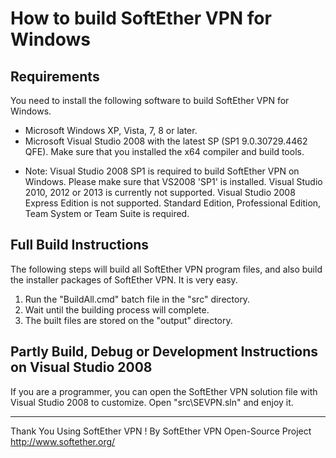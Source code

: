 How to build SoftEther VPN for Windows
======================================


Requirements
------------

You need to install the following software to build SoftEther VPN for Windows.

- Microsoft Windows XP, Vista, 7, 8 or later.
- Microsoft Visual Studio 2008 with the latest SP (SP1 9.0.30729.4462 QFE).
  Make sure that you installed the x64 compiler and build tools.

* Note:
  Visual Studio 2008 SP1 is required to build SoftEther VPN on Windows.
  Please make sure that VS2008 'SP1' is installed.
  Visual Studio 2010, 2012 or 2013 is currently not supported.
  Visual Studio 2008 Express Edition is not supported.
  Standard Edition, Professional Edition, Team System or Team Suite is
  required.


Full Build Instructions
-----------------------

The following steps will build all SoftEther VPN program files, and also build
the installer packages of SoftEther VPN. It is very easy.

1. Run the "BuildAll.cmd" batch file in the "src" directory.
2. Wait until the building process will complete.
3. The built files are stored on the "output" directory.


Partly Build, Debug or Development Instructions on Visual Studio 2008
---------------------------------------------------------------------

If you are a programmer, you can open the SoftEther VPN solution file
with Visual Studio 2008 to customize. Open "src\SEVPN.sln" and enjoy it.


************************************
Thank You Using SoftEther VPN !
By SoftEther VPN Open-Source Project
http://www.softether.org/
